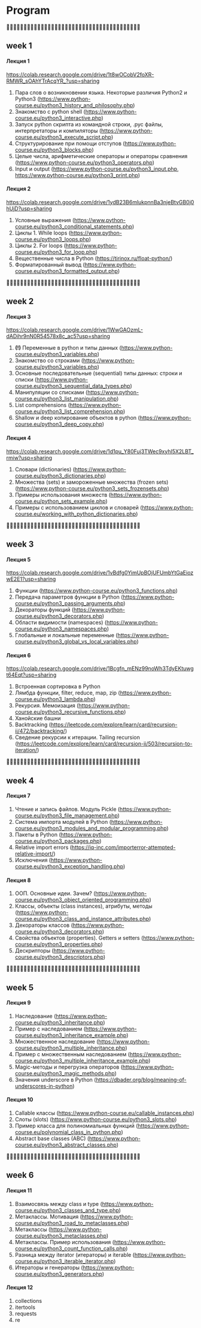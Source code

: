 # Program

🐍🐍🐍🐍🐍🐍🐍🐍🐍🐍🐍🐍🐍🐍🐍🐍🐍🐍🐍🐍🐍🐍🐍🐍🐍🐍🐍🐍🐍🐍🐍🐍🐍🐍🐍🐍🐍🐍🐍

## week 1

   #### Лекция 1
   
  https://colab.research.google.com/drive/1t8wOCobV2foXR-RMWR_sOAhYTrAcqYR_?usp=sharing
  
  1. Пара слов о возникновении языка. Некоторые различия Python2 и Python3
      (https://www.python-course.eu/python3_history_and_philosophy.php)
  2. Знакомство с python shell
      (https://www.python-course.eu/python3_interactive.php)
  3. Запуск python скрипта из командной строки, .pyc файлы, интерпретаторы и компиляторы
      (https://www.python-course.eu/python3_execute_script.php)
  4. Структурирование при помощи отступов
      (https://www.python-course.eu/python3_blocks.php)
  5. Целые числа, арифметические операторы и операторы сравнения
      (https://www.python-course.eu/python3_operators.php)
  6. Input и output
      (https://www.python-course.eu/python3_input.php, https://www.python-course.eu/python3_print.php)

   #### Лекция 2
   
  https://colab.research.google.com/drive/1ydB23B6mlukpnnBa3njeBtvGB0j0hUjD?usp=sharing
  
  1. Условные выражения
      (https://www.python-course.eu/python3_conditional_statements.php)
  2. Циклы 1. While loops
      (https://www.python-course.eu/python3_loops.php)
  3. Циклы 2. For loops
      (https://www.python-course.eu/python3_for_loop.php)
  4. Вещественные числа в Python (https://tirinox.ru/float-python/)
  5. Форматированный вывод
      (https://www.python-course.eu/python3_formatted_output.php)

🐍🐍🐍🐍🐍🐍🐍🐍🐍🐍🐍🐍🐍🐍🐍🐍🐍🐍🐍🐍🐍🐍🐍🐍🐍🐍🐍🐍🐍🐍🐍🐍🐍🐍🐍🐍🐍🐍🐍

## week 2

   #### Лекция 3
   
  https://colab.research.google.com/drive/1WwGAOzmL-dADihr9nN0R54578x8c_ac5?usp=sharing
   
  1. **(!)** Переменные в python и типы данных
      (https://www.python-course.eu/python3_variables.php)
  2. Знакомство со строками
      (https://www.python-course.eu/python3_variables.php)
  3. Основные последовательные (sequential) типы данных: строки и списки
      (https://www.python-course.eu/python3_sequential_data_types.php)
  4. Манипуляции со списками
      (https://www.python-course.eu/python3_list_manipulation.php)
  6. List comprehensions
      (https://www.python-course.eu/python3_list_comprehension.php)
  7. Shallow и deep копирование объектов в python
      (https://www.python-course.eu/python3_deep_copy.php)
 
   #### Лекция 4
   
  https://colab.research.google.com/drive/1d1pu_Y80Fuj3TWec9xyhI5X2LBT_rmiw?usp=sharing
    
  1. Словари (dictionaries)
      (https://www.python-course.eu/python3_dictionaries.php)
  2. Множества (sets) и замороженные множества (frozen sets)
      (https://www.python-course.eu/python3_sets_frozensets.php)
  3. Примеры использования множеств
      (https://www.python-course.eu/python_sets_example.php)
  4. Примеры с использованием циклов и словарей
      (https://www.python-course.eu/working_with_python_dictionaries.php)

🐍🐍🐍🐍🐍🐍🐍🐍🐍🐍🐍🐍🐍🐍🐍🐍🐍🐍🐍🐍🐍🐍🐍🐍🐍🐍🐍🐍🐍🐍🐍🐍🐍🐍🐍🐍🐍🐍🐍

## week 3

   #### Лекция 5
   
  https://colab.research.google.com/drive/1vBdfg0YimUpBOjUFUmbYtGaEiozwE2E1?usp=sharing
  
  1. Функции
      (https://www.python-course.eu/python3_functions.php)
  2. Передача параметров функции в Python
      (https://www.python-course.eu/python3_passing_arguments.php)
  3. Декораторы функций
      (https://www.python-course.eu/python3_decorators.php)
  4. Области видимости (namespaces)
      (https://www.python-course.eu/python3_namespaces.php)
  5. Глобальные и локальные переменные
      (https://www.python-course.eu/python3_global_vs_local_variables.php)   
      
   #### Лекция 6
  
  https://colab.research.google.com/drive/1Bcgfn_mENz99noWh3TdyEKtuwgt64Eqt?usp=sharing
  
  1. Встроенная сортировка в Python
  2. Лямбда функции, filter, reduce, map, zip
      (https://www.python-course.eu/python3_lambda.php)   
  3. Рекурсия. Мемоизация
      (https://www.python-course.eu/python3_recursive_functions.php)
  4. Ханойские башни
  5. Backtracking
      (https://leetcode.com/explore/learn/card/recursion-ii/472/backtracking/)
  6. Сведение рекурсии к итерации. Tailing recursion
      (https://leetcode.com/explore/learn/card/recursion-ii/503/recursion-to-iteration/) 

🐍🐍🐍🐍🐍🐍🐍🐍🐍🐍🐍🐍🐍🐍🐍🐍🐍🐍🐍🐍🐍🐍🐍🐍🐍🐍🐍🐍🐍🐍🐍🐍🐍🐍🐍🐍🐍🐍🐍

## week 4
      
   #### Лекция 7

  1. Чтение и запись файлов. Модуль Pickle
      (https://www.python-course.eu/python3_file_management.php)
  2. Система импорта модулей в Python
      (https://www.python-course.eu/python3_modules_and_modular_programming.php)
  3. Пакеты в Python
      (https://www.python-course.eu/python3_packages.php)
  4. Relative import errors
      (https://iq-inc.com/importerror-attempted-relative-import/)
  6. Исключения
      (https://www.python-course.eu/python3_exception_handling.php)
   
   #### Лекция 8   
    
  1. ООП. Основные идеи. Зачем?
      (https://www.python-course.eu/python3_object_oriented_programming.php)
  2. Классы, объекты (class instances), атрибуты, методы
      (https://www.python-course.eu/python3_class_and_instance_attributes.php)
  3. Декораторы классов
      (https://www.python-course.eu/python3_decorators.php)
  4. Свойства объектов (properties). Getters и setters
      (https://www.python-course.eu/python3_properties.php)
  5. Дескрипторы
      (https://www.python-course.eu/python3_descriptors.php) 

🐍🐍🐍🐍🐍🐍🐍🐍🐍🐍🐍🐍🐍🐍🐍🐍🐍🐍🐍🐍🐍🐍🐍🐍🐍🐍🐍🐍🐍🐍🐍🐍🐍🐍🐍🐍🐍🐍🐍

## week 5

   #### Лекция 9
 
  1. Наследование
      (https://www.python-course.eu/python3_inheritance.php)
  2. Пример с наследованием
      (https://www.python-course.eu/python3_inheritance_example.php)  
  3. Множественное наследование
      (https://www.python-course.eu/python3_multiple_inheritance.php)
  4. Пример с множественным наследованием
      (https://www.python-course.eu/python3_multiple_inheritance_example.php)
  5. Magic-методы и перегрузка операторов
      (https://www.python-course.eu/python3_magic_methods.php)
  6. Значения underscore в Python
      (https://dbader.org/blog/meaning-of-underscores-in-python)
 
   #### Лекция 10

  1. Callable классы
      (https://www.python-course.eu/callable_instances.php)
  2. Слоты (slots)
      (https://www.python-course.eu/python3_slots.php)
  3. Пример класса для полиномиальных функций
      (https://www.python-course.eu/polynomial_class_in_python.php)  
  4. Abstract base classes (ABC)
      (https://www.python-course.eu/python3_abstract_classes.php)
      
🐍🐍🐍🐍🐍🐍🐍🐍🐍🐍🐍🐍🐍🐍🐍🐍🐍🐍🐍🐍🐍🐍🐍🐍🐍🐍🐍🐍🐍🐍🐍🐍🐍🐍🐍🐍🐍🐍🐍

## week 6

   #### Лекция 11

  1. Взаимосвязь между class и type
      (https://www.python-course.eu/python3_classes_and_type.php)
  2. Метаклассы. Мотивация
      (https://www.python-course.eu/python3_road_to_metaclasses.php)
  3. Метаклассы
      (https://www.python-course.eu/python3_metaclasses.php)
  4. Метаклассы. Пример использования
      (https://www.python-course.eu/python3_count_function_calls.php)
  5. Разница между iterator (итераторы) и iterable
      (https://www.python-course.eu/python3_iterable_iterator.php)
  6. Итераторы и генераторы
      (https://www.python-course.eu/python3_generators.php)
      
   #### Лекция 12
   
  1. collections
  2. itertools
  3. requests
  4. re
